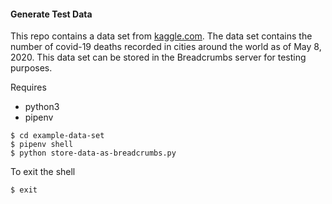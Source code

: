 #### Generate Test Data
This repo contains a data set from [kaggle.com](https://www.kaggle.com/datasets). The data set contains the number of covid-19 deaths recorded in cities around the world as of May 8, 2020. This data set can be stored in the Breadcrumbs server for testing purposes. 

Requires
* python3
* pipenv

```
$ cd example-data-set
$ pipenv shell
$ python store-data-as-breadcrumbs.py
```

To exit the shell 
```
$ exit
```